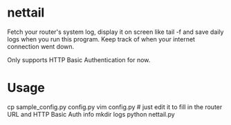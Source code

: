 nettail
=======

Fetch your router's system log, display it on screen like tail -f and save daily logs when you run this program. Keep track of when your internet connection went down.

Only supports HTTP Basic Authentication for now.

Usage
=====

  cp sample_config.py config.py
  vim config.py  # just edit it to fill in the router URL and HTTP Basic Auth info
  mkdir logs
  python nettail.py
